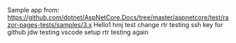 Sample app from: https://github.com/dotnet/AspNetCore.Docs/tree/master/aspnetcore/test/razor-pages-tests/samples/3.x
Hello1
hmj test change
rtr testing ssh key for github
jdw testing vscode setup
rtr testing again